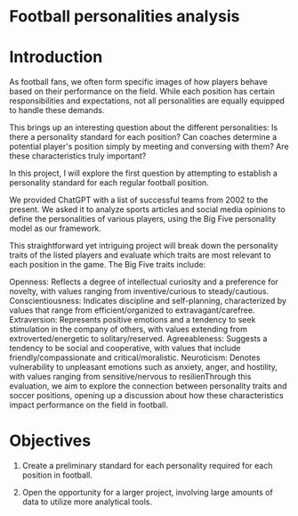 # Football personalities analysis

# Introduction

As football fans, we often form specific images of how players behave based on their performance on the field. While each position has certain responsibilities and expectations, not all personalities are equally equipped to handle these demands.

This brings up an interesting question about the different personalities: Is there a personality standard for each position? Can coaches determine a potential player's position simply by meeting and conversing with them? Are these characteristics truly important?

In this project, I will explore the first question by attempting to establish a personality standard for each regular football position.

We provided ChatGPT with a list of successful teams from 2002 to the present. We asked it to analyze sports articles and social media opinions to define the personalities of various players, using the Big Five personality model as our framework.

This straightforward yet intriguing project will break down the personality traits of the listed players and evaluate which traits are most relevant to each position in the game. The Big Five traits include:

Openness: Reflects a degree of intellectual curiosity and a preference for novelty, with values ranging from inventive/curious to steady/cautious.
Conscientiousness: Indicates discipline and self-planning, characterized by values that range from efficient/organized to extravagant/carefree.
Extraversion: Represents positive emotions and a tendency to seek stimulation in the company of others, with values extending from extroverted/energetic to solitary/reserved.
Agreeableness: Suggests a tendency to be social and cooperative, with values that include friendly/compassionate and critical/moralistic.
Neuroticism: Denotes vulnerability to unpleasant emotions such as anxiety, anger, and hostility, with values ranging from sensitive/nervous to resilienThrough this evaluation, we aim to explore the connection between personality traits and soccer positions, opening up a discussion about how these characteristics impact performance on the field in football.

# Objectives
1. Create a preliminary standard for each personality required for each position in football.

2. Open the opportunity for a larger project, involving large amounts of data to utilize more analytical tools.
